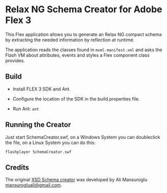 Relax NG Schema Creator for Adobe Flex 3
========================================

This Flex application allows you to generate an Relax NG compact
schema by extracting the needed information by reflection at runtime.

The application reads the classes found in `mxml-manifest.xml` and
asks the Flash VM about attributes, events and styles a Flex component
class provides.

## Build

* Install FLEX 3 SDK and Ant.

* Configure the location of the SDK in the build.properties file.

* Run Ant: `ant`


## Running the Creator

Just start SchemaCreator.swf, on a Windows System you can doubleclick
the file, on a Linux System you can do this:

    flashplayer SchemaCreator.swf


## Credits

The original [XSD Schema creator][1] was developed by Ali Mansuroglu
<mansurogluali@gmail.com>.

[1]: http://code.google.com/p/xsd4mxml/
